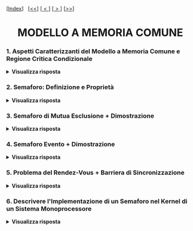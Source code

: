 [[Index](https://github.com/mikyll/Sistemi-Operativi-M/tree/main/flashcard)]&nbsp;&nbsp;
[[<<](https://github.com/mikyll/Sistemi-Operativi-M/blob/main/flashcard/01%20-%20Virtualizzazione.md)]
[[&nbsp;<&nbsp;](https://github.com/mikyll/Sistemi-Operativi-M/blob/main/flashcard/03%20-%20Programmazione%20Concorrente.md)]
[[&nbsp;>&nbsp;](https://github.com/mikyll/Sistemi-Operativi-M/blob/main/flashcard/05%20-%20Nucleo%20di%20un%20Sistema%20Multiprogrammato%20(Memoria%20Comune).md)]
[[>>]()]

<h1 align="center">MODELLO A MEMORIA COMUNE</h1>

### 1. Aspetti Caratterizzanti del Modello a Memoria Comune e Regione Critica Condizionale

<details>
  <summary><b>Visualizza risposta</b></summary>
  
  Nel modello a memoria comune ogni interazione tra i processi avviene tramite oggetti contenuti in memoria comune. Ogni applicazione è vista come un insieme di componenti attivi (processi) e componenti passivi (risorse). I processi possono avere diritto di accesso sulle risorse, di cui necessitano per portare a termine il loro compito. Una risorsa può essere dedicata o condivisa, ed allocata staticamente o dinamicamente.
  
  **Regione Critica Condizionale**: formalismo che consente di *esprimere* qualunque vincolo di sincronizzazione. Si esprime come: ```region R << Sa; when(C) Sb; >>```, dove R è la risorsa condivisa, Sa ed Sb sono istruzioni, e C una condizione da verificare.<br/>
  Il corpo (tra virgolette) rappresenta una sezione critica che dev'essere eseguita in mutua esclusione, e consiste in un'operazione su R. Una volta terminata Sa viene valutata la condizione C:
  - se è *vera* si prosegue con Sb;
  - se è *falsa* si <ins>attende</ins> che C diventi vera.
</details>

### 2. Semaforo: Definizione e Proprietà

<details>
  <summary><b>Visualizza risposta</b></summary>
  
  Il semaforo è uno strumento linguistico di basso livello che consente di *risolvere* qualunque problema di sincronizzazione nel modello a memoria comune.
  Il suo meccanismo è realizzato dal kernel della macchina concorrente, e l'attesa può essere implementata mediante i meccanismi di gestione dei thread offerti dal kernel. Viene utilizzato per implementare strumenti di sincronizzazione di più alto livello (ad esempio le condition).
  
  **Definizione Semaforo**: il semaforo ```S``` è una variabile intera non negativa ```val ≥ 0```, alla quale è possibile accedere solo mediante due operazioni mutuamente esclusive ```P``` e ```V```:
  - ```void P(sem S): region S << when(C > 0) S.val-- >>```
  - ```void V(sem S): region S << S.val++ >>```
  Il semaforo viene associato ad una risorsa e, quando un processo vuole operare su tale risorsa, esso chiama una P (down/richiesta):
  - se il valore del semaforo è positivo, il processo lo decrementa, esegue le sue operazioni, dopodiché chiama una V (up/rilascio);
  - altrimenti (se il valore del semaforo è 0), si mette in attesa finché un altro processo, che sta attualmente usando la risorsa gestita dal semaforo, non chiama una V, incrementandone il valore.
  
  **Proprietà del Semaforo**: dato un semaforo ```S```, siano ```val``` il suo valore (intero non negativo), ```I``` il valore ≥0 a cui viene inizializzato, ```nv``` il numero di volte che l'operazione V(S) è stata eseguita, ```np``` il numero di volte che P(S) è stata eseguita.
  
  **Relazione di Invarianza**: ad ogni istante è possibile esprimere il valore del semaforo come ```val = I + nv - np```, da cui (poiché val ≥0) I + nv - np ≥ 0, dunque: ```I + nv ≥ np``` (Relazione di Invarianza).<br/>
  La relazione di invarianza è <ins>sempre soddisfatta</ins> per ogni semaforo.
</details>

### 3. Semaforo di Mutua Esclusione + Dimostrazione

<details>
  <summary><b>Visualizza risposta</b></summary>
  
  Il Semaforo di Mutua Esclusione (o semaforo binario), viene <ins>inizializzato a 1</ins> e viene utilizzato per realizzare le sezioni critiche di una stessa classe, seguendo il <ins>protocollo: prima viene eseguita una P, poi una V</ins>, ovvero ```P(mutex); <sezione_critica>; V(mutex);```, dove mutex è un semaforo inizializzato a 1.
  
  **Ipotesi**: Il semaforo è inizializzato a 1, e vengono eseguite prima la P poi la V.<br/>
  **Tesi**:
  1. le sezioni critiche della stessa classe vengono eseguite in mutua esclusione;
  2. non devono verificarsi deadlock;
  3. un processo che non sta eseguendo una sezione critica non deve impedire agli altri di eseguire la stessa sezione critica (o sezioni della stessa classe).
  
  ###### Dimostrazione di 1
  La tesi di mutua esclusione equivale a dire che il <ins>numero di processi nella sezione critica</ins> Nsez è maggiore o uguale a 0, e minore o uguale a 1, ovvero ```Nsez ≥ 0 e 1 ≥ Nsez```.
  
  Dato che è necessaria una P per entrare nella sezione critica, ed una V per uscire, si ha che il numero dei processi nella sezione critica è dato dal numero di volte in cui è stata eseguita una P, meno il numero di volte in cui è stata eseguita una v, ovvero: ```Nsez = np - nv```.<br/>
  Ma dalla Relazione di Invarianza sappiamo che (I = 1): 1 + nv ≥ np, dunque 1 ≥ np - nv, ovvero ```1 ≥ Nsez```.<br/>
  Inoltre, poiché il protocollo impone che P(mutex) preceda V(mutex), sappiamo che in qualunque istante dell'esecuzione ```np ≥ nv```, dunque np - nv ≥ 0, ovvero ```Nsez ≥ 0```. □
  
  ###### Dimostrazione di 2
  La tesi è l'assenza di deadlock, che dimostriamo per <ins>assurdo</ins>. Se ci fosse un deadlock:
  1. tutti i processi sarebbero in attesa su P(mutex), portando il contatore del semaforo a 0, dunque ```val = 0```;
  2. nessun processo sarebbe nella sezione critica, ovvero ```Nsez = np - nv = 0```.
  
  Sapendo che val = I + nv - np, sostituendo otteniamo val = 1 - (np - nv), ovvero ```val = 1 - Nsez```, ma se val = 0 e Nsez = 0, otteniamo ```0 = 1 - 0```, che è impossibile (assurdo). □
  
  ###### Dimostrazione di 3
  La tesi prevede che non ci siano processi in sezione critica, ovvero ```Nsez = 0```.
  
  Sostituendo nella relazione di invarianza otteniamo che: ```val = 1 - 0 = 1```, ovvero <ins>P non è bloccante</ins> (in quanto la P si blocca solo se val = 0). □
</details>

### 4. Semaforo Evento + Dimostrazione

<details>
  <summary><b>Visualizza risposta</b></summary>
  
  Il semaforo evento è un semaforo binario utilizzato per imporre un <ins>vincolo di precedenza</ins> tra le operazioni dei processi.
  Dato un processo *p* che esegue un'operazione *a*, si vuole che *a* possa essere eseguita solo dopo che un altro processo *q* abbia eseguito un'operazione *b*.
  Il semaforo evento S è <ins>inizializzato a 0</ins> e segue il <ins>protocollo: prima di eseguire *a* il processo *p* esegue P(S); il processo *q* dopo aver eseguito *b* esegue V(S)</ins>.
  
  **Ipotesi**: il semaforo è inizializzato a 0, ed i 2 processi seguono il protocollo definito ```p: P(S); a;  q: b; V(S);```.
  **Tesi**: *a* viene eseguita sempre prima di *b*.
  
  ###### Dimostrazione
  Dimostriamo la tesi per assurdo. Supponiamo che sia possibile che *a* venga eseguita in un istante precedente a quello in cui viene eseguita *b*. In questo modo avremmo che è stata eseguita una V(S) ma non una P(S), ovvero ```nv = 1``` e ```np = 0```.<br/>
  Ma per la relazione di invarianza, sappiamo che I + nv ≥ np, ovvero ```0 + 0 ≥ 1```, che è impossibile (assurdo). □
</details>

### 5. Problema del Rendez-Vous + Barriera di Sincronizzazione

<details>
  <summary><b>Visualizza risposta</b></summary>
  
  **Problema del Rendez-Vous**: si considerino due processi *A* e *B* che devono eseguire rispettivamente *a1*, *a2* e *b1*, *b2*, con il vincolo che l'esecuzione di *a2* e *b2* richieda che siano state completate sia *a1* che *b1*.
  
  **Soluzione**: per risolvere questo problema si possono introdurre due semafori evento (ovvero inizializzati a val = 0) S1 e S2. Il processo *A* esegue in sequenza ```a1; P(S1); V(S2); a2;```, mentre il processo B esegue in sequenza ```b1; P(S2); V(S1); b2;```. In questo modo il processo che termina per primo si blocca sulla P in attesa dell'altro processo, rispettando i vincoli di precedenza.
  
  **Generalizzazione del Problema del Rendez-Vous**: se i processi sono N > 2, è necessaria una struttura più complessa, chiamata *barriera di sincronizzazione*.
  
  **Barriera di Sincronizzazione**: strumento che permette di subordinare l'esecuzione di una serie di operazioni *Pib* (i = 1, ..., N) al completamento di una serie di operazioni *Pia* (i = 1, ..., N).<br/>
  La barriera è composta da:
  - un semaforo binario <ins>mutex, inizializzato a 1</ins>;
  - un semaforo evento <ins>barrier, inizializzato a 0</ins>;
  - un <ins>contatore done, inizializzato a 0</ins>, che rappresenta il numerod i processi che hanno completato la prima operazione (*Pia*).
  
  Ogni processo che termina l'operazione *Pia* richiede il mutex. Una volta ottenuto, incrementa done e, se done == N (ovvero tutti i processi hanno completato le rispettive operazioni *Pia*), chiama V(barrier). In seguito compliche termina attende la V(barrier) eseguita dall'ultimo proecsso che ha completato la propria operazione, prima di chiamare le rispettive V(barrier
  
  Implementazione in pseudo-C del processo i-esimo:
  ```C
  <operazione Pia>
  P(mutex);
  done++;
  if(done == N)
	V(barrier);
  V(mutex);
  P(barrier);
  V(barrier);
  <operazione Pib>
  ```
  In questo modo ogni processo attende la V(barrier) eseguita dall'ultimo processo (N-esimo) che completa la propria operazione *Pia*, prima di chiamare le rispettive V e iniziare la sequenza di risveglio degli N processi, facendo tornare il semaforo barrier a 0.
</details>

### 6. Descrivere l'Implementazione di un Semaforo nel Kernel di un Sistema Monoprocessore

<details>
  <summary><b>Visualizza risposta</b></summary>
  
  Un semaforo può essere rappresentato come una struttura dati contenente un contatore *c* ed una coda *q* (politica FIFO). Una *P* su un semaforo con *c* == 0 sospende il processo corrente *p* e lo inserisce in *q* mediante una push; altrimenti, se *c* > 0, il contatore *c* viene decrementato. Una *V* su un semaforo con la coda *q* vuota incrementa il contatore, mentre se *q* non è vuota estra un processo *p* da *q* mediante una pop.
  
  Implementazione in pseudo-C, supponendo che le <ins>interruzioni</ins> siano <ins>disabilitate</ins> durante l'esecuzione di *P* e *V*, in modo da garantire l'atomicità:
  ```C
  typedef struct {
	int c;
	queue q;
  } semaphore;
  
  void P(semaphore s)
  {
	if (s.c > 0)
	{
		s.c--;
	} else {
		// sospensione del processo corrente p, nella coda s.q
	}
  }
  void V(semaphore s)
  {
	if (!isEmpty(s.q))
	{
		// estrazione del primo processo p in attesa, dalla coda s.q
		// risveglio del processo p
	} else {
		s.c++;
	}
  }
  ```
  NB: l'implementazione di *P* e *V* è realizzata dal kernel della macchina concorrente e dipende dal tipo di architettura HW (monoprocessore, multiprocessore, ...) e da come il kernel rappresenta e gestisce i processi concorrenti.
</details>
